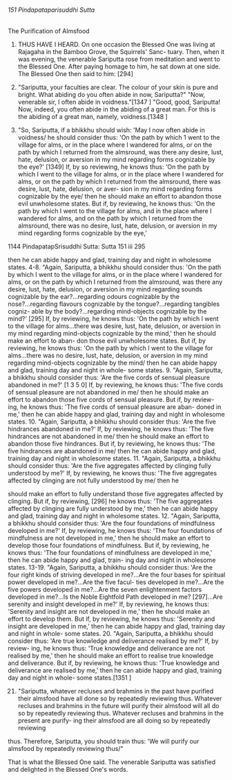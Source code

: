 ###### 151 Pindapataparisuddhi Sutta

 The Purification of Almsfood

1. THUS HAVE I HEARD. On one occasion the Blessed One was
living at Rajagaha in the Bamboo Grove, the Squirrels' Sanc-
tuary. Then, when it was evening, the venerable Sariputta rose
from meditation and went to the Blessed One. After paying
homage to him, he sat down at one side. The Blessed One then
said to him: [294]
2. "Sariputta, your faculties are clear. The colour of your skin
is pure and bright. What abiding do you often abide in now,
Sariputta?"
"Now, venerable sir, I often abide in voidness."[1347 ]
"Good, good, Sariputta! Now, indeed, you often abide in the
abiding of a great man. For this is the abiding of a great man,
namely, voidness.[1348 ]

3. "So, Sariputta, if a bhikkhu should wish: 'May I now often
abide in voidness/ he should consider thus: 'On the path by
which 1 went to the village for alms, or in the place where I
wandered for alms, or on the path by which I returned from
the almsround, was there any desire, lust, hate, delusion, or
aversion in my mind regarding forms cognizable by the
eye?' [1349] If, by so reviewing, he knows thus: 'On the path by
which I went to the village for alms, or in the place where I
wandered for alms, or on the path by which I returned from
the almsround, there was desire, lust, hate, delusion, or aver-
sion in my mind regarding forms cognizable by the eye/ then
he should make an effort to abandon those evil unwholesome
states. But if, by reviewing, he knows thus: 'On the path by
which I went to the village for alms, and in the place where I
wandered for alms, and on the path by which I returned from
the almsround, there was no desire, lust, hate, delusion, or
aversion in my mind regarding forms cognizable by the eye,'

1144 PindapatapSrisuddhi Sutta: Sutta 151 iii 295

then he can abide happy and glad, training day and night in
wholesome states.
4-8. "Again, Sariputta, a bhikkhu should consider thus: 'On
the path by which I went to the village for alms, or in the place
where I wandered for alms, or on the path by which I returned
from the almsround, was there any desire, lust, hate, delusion,
or aversion in my mind regarding sounds cognizable by the
ear?...regarding odours cognizable by the nose?...regarding
flavours cognizable by the tongue?...regarding tangibles cogniz-
able by the body?...regarding mind-objects cognizable by the
mind?' [295] If, by reviewing, he knows thus: 'On the path by
which I went to the village for alms...there was desire, lust,
hate, delusion, or aversion in my mind regarding mind-objects
cognizable by the mind,' then he should make an effort to aban-
don those evil unwholesome states. But if, by reviewing, he
knows thus: 'On the path by which I went to the village for
alms...there was no desire, lust, hate, delusion, or aversion in
my mind regarding mind-objects cognizable by the mind/ then
he can abide happy and glad, training day and night in whole-
some states.
9. "Again, Sariputta, a bhikkhu should consider thus: 'Are the
five cords of sensual pleasure abandoned in me?' [1 3 5 0] If, by
reviewing, he knows thus: 'The five cords of sensual pleasure
are not abandoned in me/ then he should make an effort to
abandon those five cords of sensual pleasure. But if, by review-
ing, he knows thus: 'The five cords of sensual pleasure are aban-
doned in me,' then he can abide happy and glad, training day
and night in wholesome states.
10. "Again, Sariputta, a bhikkhu should consider thus: 'Are
the five hindrances abandoned in me?' If, by reviewing, he
knows thus: 'The five hindrances are not abandoned in me/
then he should make an effort to abandon those five hindrances.
But if, by reviewing, he knows thus: 'The five hindrances are
abandoned in me/ then he can abide happy and glad, training
day and night in wholesome states.
11. "Again, Sariputta, a bhikkhu should consider thus: 'Are
the five aggregates affected by clinging fully understood by
me?' If, by reviewing, he knows thus: 'The five aggregates
affected by clinging are not fully understood by me/ then he

should make an effort to fully understand those five aggregates
affected by clinging. But if, by reviewing, [296] he knows thus:
'The five aggregates affected by clinging are fully understood by
me,' then he can abide happy and glad, training day and night
in wholesome states.
12. "Again, Sariputta, a bhikkhu should consider thus: 'Are
the four foundations of mindfulness developed in me?' If, by
reviewing, he knows thus: 'The four foundations of mindfulness
are not developed in me,' then he should make an effort to
develop those four foundations of mindfulness. But if, by
reviewing, he knows thus: 'The four foundations of mindfulness
are developed in me,' then he can abide happy and glad, train-
ing day and night in wholesome states.
13-19. "Again, Sariputta, a bhikkhu should consider thus: 'Are
the four right kinds of striving developed in me?...Are the four
bases for spiritual power developed in me?...Are the five facul-
ties developed in me?...Are the five powers developed in
me?...Are the seven enlightenment factors developed in
me?...Is the Noble Eightfold Path developed in me? [297]...Are
serenity and insight developed in me?' If, by reviewing, he
knows thus: 'Serenity and insight are not developed in me,' then
he should make an effort to develop them. But if, by reviewing,
he knows thus: 'Serenity and insight are developed in me,' then
he can abide happy and glad, training day and night in whole-
some states.
20. "Again, Sariputta, a bhikkhu should consider thus: 'Are
true knowledge and deliverance realised by me?' If, by review-
ing, he knows thus: 'True knowledge and deliverance are not
realised by me,' then he should make an effort to realise true
knowledge and deliverance. But if, by reviewing, he knows
thus: 'True knowledge and deliverance are realised by me,' then
he can abide happy and glad, training day and night in whole-
some states.[1351 ]

21. "Sariputta, whatever recluses and brahmins in the past
have purified their almsfood have all done so by repeatedly
reviewing thus. Whatever recluses and brahmins in the future
will purify their almsfood will all do so by repeatedly reviewing
thus. Whatever recluses and brahmins in the present are purify-
ing their almsfood are all doing so by repeatedly reviewing

thus. Therefore, Sariputta, you should train thus: 'We will purify
our almsfood by repeatedly reviewing thus/"

That is what the Blessed One said. The venerable Sariputta was
satisfied and delighted in the Blessed One's words.
